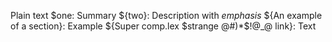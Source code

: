 Plain text
$one: Summary
${two}: Description with *emphasis*
${An example of a section}: Example
${Super comp.lex $strange @#)*$!@_@ link}: Text